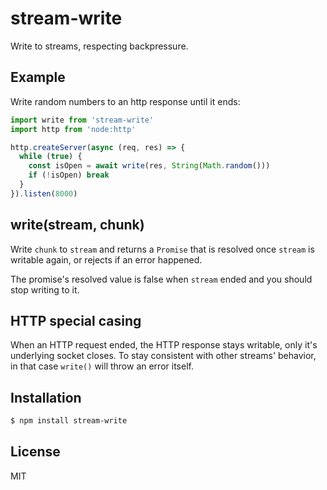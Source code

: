 
# stream-write

  Write to streams, respecting backpressure.

## Example

  Write random numbers to an http response until it ends:

```js
import write from 'stream-write'
import http from 'node:http'

http.createServer(async (req, res) => {
  while (true) {
    const isOpen = await write(res, String(Math.random()))
    if (!isOpen) break
  }
}).listen(8000)
```

## write(stream, chunk)

  Write `chunk` to `stream` and returns a `Promise` that is resolved once `stream` is writable again, or rejects if an error happened.

  The promise's resolved value is false when `stream` ended and you should stop writing to it.

## HTTP special casing

  When an HTTP request ended, the HTTP response stays writable, only it's
  underlying socket closes. To stay consistent with other streams' behavior,
  in that case `write()` will throw an error itself.

## Installation

```bash
$ npm install stream-write
```

## License

  MIT

